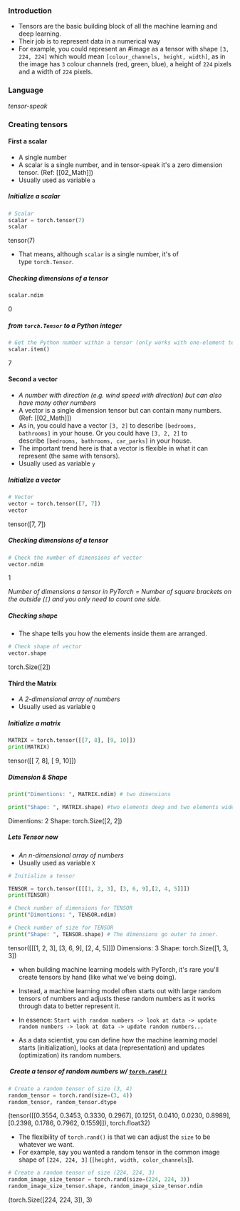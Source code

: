 ### Introduction
- Tensors are the basic building block of all the machine learning and deep learning.
- Their job is to represent data in a numerical way
- For example, you could represent an #image as a tensor with shape `[3, 224, 224]` which would mean `[colour_channels, height, width]`, as in the image has `3` colour channels (red, green, blue), a height of `224` pixels and a width of `224` pixels.

### Language
*tensor-speak*

### Creating tensors

#### First a scalar
- A single number
- A scalar is a single number, and in tensor-speak it's a zero dimension tensor. (Ref: [[02_Math]])
- Usually used as variable `a`

##### Initialize a scalar
```python
# Scalar
scalar = torch.tensor(7)
scalar
```
tensor(7)

- That means, although `scalar` is a single number, it's of type `torch.Tensor`.

##### Checking dimensions of a tensor
```python
scalar.ndim
```
0

##### from `torch.Tensor` to a Python integer
```Python
# Get the Python number within a tensor (only works with one-element tensors)
scalar.item()
```
7

#### Second a vector 

- *A number with direction (e.g. wind speed with direction) but can also have many other numbers*
- A vector is a single dimension tensor but can contain many numbers. (Ref: [[02_Math]])
- As in, you could have a vector `[3, 2]` to describe `[bedrooms, bathrooms]` in your house. Or you could have `[3, 2, 2]` to describe `[bedrooms, bathrooms, car_parks]` in your house.
- The important trend here is that a vector is flexible in what it can represent (the same with tensors).
- Usually used as variable `y`

##### Initialize a vector
```Python
# Vector
vector = torch.tensor([7, 7])
vector
```
tensor([7, 7])

##### Checking dimensions of a tensor
```Python
# Check the number of dimensions of vector
vector.ndim
```
1

*Number of dimensions a tensor in PyTorch = Number of square brackets on the outside (`[`) and you only need to count one side.*

##### Checking shape
- The shape tells you how the elements inside them are arranged.
```Python
# Check shape of vector
vector.shape
```
torch.Size([2])

#### Third the Matrix
- *A 2-dimensional array of numbers*
- Usually used as variable `Q`

#####  Initialize a matrix
```Python
MATRIX = torch.tensor([[7, 8], [9, 10]])
print(MATRIX)
```
tensor([[ 7, 8], 
			[ 9, 10]])

##### Dimension & Shape
```Python
print("Dimentions: ", MATRIX.ndim) # two dimensions

print("Shape: ", MATRIX.shape) #two elements deep and two elements wide
```
Dimentions: 2 
Shape: torch.Size([2, 2])

##### Lets Tensor now

- *An n-dimensional array of numbers*
- Usually used as variable `X`

```Python
# Initialize a tensor

TENSOR = torch.tensor([[[1, 2, 3], [3, 6, 9],[2, 4, 5]]])
print(TENSOR)

# Check number of dimensions for TENSOR
print("Dimentions: ", TENSOR.ndim)

# Check number of size for TENSOR
print("Shape: ", TENSOR.shape) # The dimensions go outer to inner.
```
tensor([[[1, 2, 3], 
			 [3, 6, 9], 
			 [2, 4, 5]]])
Dimensions: 3
Shape: torch.Size([1, 3, 3])

- when building machine learning models with PyTorch, it's rare you'll create tensors by hand (like what we've being doing). 
- Instead, a machine learning model often starts out with large random tensors of numbers and adjusts these random numbers as it works through data to better represent it.
- In essence:
`Start with random numbers -> look at data -> update random numbers -> look at data -> update random numbers...`

- As a data scientist, you can define how the machine learning model starts (initialization), looks at data (representation) and updates (optimization) its random numbers.

#####  Create a tensor of random numbers w/ [`torch.rand()`](https://pytorch.org/docs/stable/generated/torch.rand.html)
```Python
# Create a random tensor of size (3, 4)
random_tensor = torch.rand(size=(3, 4))
random_tensor, random_tensor.dtype
```
(tensor([[0.3554, 0.3453, 0.3330, 0.2967],
         [0.1251, 0.0410, 0.0230, 0.8989],
         [0.2398, 0.1786, 0.7962, 0.1559]]),
 torch.float32)

- The flexibility of `torch.rand()` is that we can adjust the `size` to be whatever we want.
- For example, say you wanted a random tensor in the common image shape of `[224, 224, 3]` (`[height, width, color_channels`]).

```Python
# Create a random tensor of size (224, 224, 3)
random_image_size_tensor = torch.rand(size=(224, 224, 3))
random_image_size_tensor.shape, random_image_size_tensor.ndim
```
(torch.Size([224, 224, 3]), 3)






